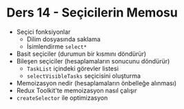 # Ders 14 - Seçicilerin Memosu

- Seçici fonksiyonlar
  - Dilim dosyasında saklama
  - İsimlendirme `select*`
- Basit seçiciler (durumun bir kısmını döndürür)
- Bileşen seçiciler (hesaplamaların sonucunu döndürür)
  - `TaskList` içindeki görevler listesi
  - `selectVisibleTasks` seçicisini oluşturma
- Memoizasyon nedir (hesaplamaların önbelleğe alınması)
- Redux Toolkit'te memoizasyon nasıl çalışır
- `createSelector` ile optimizasyon
